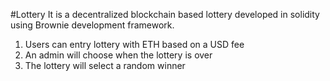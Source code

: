 #Lottery
It is a decentralized blockchain based lottery developed in solidity using Brownie development framework.
1. Users can entry lottery with ETH based on a USD fee
2. An admin will choose when the lottery is over
3. The lottery will select a random winner
